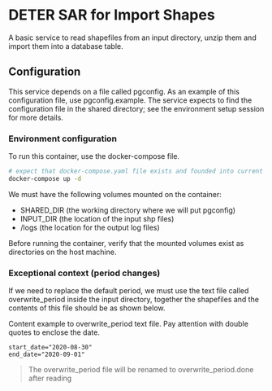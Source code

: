# DETER SAR for Import Shapes

A basic service to read shapefiles from an input directory, unzip them and import them into a database table.

## Configuration

This service depends on a file called pgconfig. As an example of this configuration file, use pgconfig.example. The service expects to find the configuration file in the shared directory; see the environment setup session for more details.

### Environment configuration

To run this container, use the docker-compose file.
```sh
# expect that docker-compose.yaml file exists and founded into current directory
docker-compose up -d
```

We must have the following volumes mounted on the container:

- SHARED_DIR (the working directory where we will put pgconfig)
- INPUT_DIR (the location of the input shp files)
- /logs (the location for the output log files)

Before running the container, verify that the mounted volumes exist as directories on the host machine.

### Exceptional context (period changes)

If we need to replace the default period, we must use the text file called overwrite_period inside the input directory, together the shapefiles and the contents of this file should be as shown below.

Content example to overwrite_period text file. Pay attention with double quotes to enclose the date.
```
start_date="2020-08-30"
end_date="2020-09-01"
```

 > The overwrite_period file will be renamed to overwrite_period.done after reading